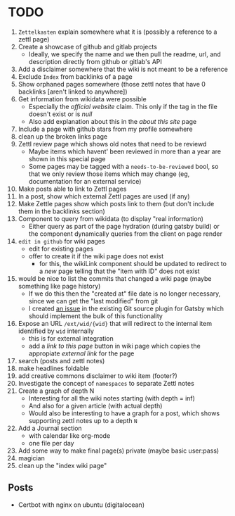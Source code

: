 # TODO

1. `Zettelkasten` explain somewhere what it is (possibly a reference to a zettl page)
2. Create a showcase of github and gitlab projects
    - Ideally, we specify the name and we then pull the readme, url, and description directly from github or gitlab's
      API
3. Add a disclaimer somewhere that the wiki is not meant to be a reference
4. Exclude `Index` from backlinks of a page
5. Show orphaned pages somewhere (those zettl notes that have 0 backlinks [aren't linked to anywhere])
6. Get information from wikidata were possible
    - Especially the _official website_ claim. This only if the tag in the file doesn't exist or is _null_
    - Also add explanation about this in the _about this site_ page
7. Include a page with github stars from my profile somewhere
8. clean up the broken links page
9. Zettl review page which shows old notes that need to be reviewd
    - Maybe items which havent' been reviewed in more than a year are shown in this special page
    - Some pages may be tagged with a `needs-to-be-reviewed` bool, so that we only review those items which may change
      (eg, documentation for an external service)
10. Make posts able to link to Zettl pages
11. In a post, show which external Zettl pages are used (if any)
12. Make Zettle pages show which posts link to them (but don't include them in the backlinks section)
13. Component to query from wikidata (to display "real information)
    - Either query as part of the page hydration (during gatsby build) or the component dynamically queries from the
      client on page render
14. `edit in github` for wiki pages
    - edit for existing pages
    - offer to create it if the wiki page does not exist
      - for this, the wikiLink component should be updated to redirect to a _new_ page telling that the "item with ID"
        does not exist
15. would be nice to list the commits that changed a wiki page (maybe something like page history)
    - If we do this then the "created at" file date is no longer necessary, since we can get the "last modified" from
      git
    - I created [an issue](https://github.com/PMudra/gatsby-source-local-git/issues/285) in the existing Git source
      plugin for Gatsby which should implement the bulk of this functionality
16. Expose an URL `/ext/wid/{wid}` that will redirect to the internal item identified by `wid` internally
    - this is for external integration
    - add a _link to this page_ button in wiki page which copies the appropiate _external link_ for the page
17. search (posts and zettl notes)
18. make headlines foldable
19. add creative commons disclaimer to wiki item (footer?)
20. Investigate the concept of `namespaces` to separate Zettl notes
21. Create a graph of depth N
    - Interesting for all the wiki notes starting (with depth = inf)
    - And also for a given article (with actual depth)
    - Would also be interesting to have a graph for a post, which shows supporting zettl notes up to a depth `N`
22. Add a Journal section
    - with calendar like org-mode
    - one file per day
23. Add some way to make final page(s) private (maybe basic user:pass)
24. magician
25. clean up the "index wiki page"


## Posts

- Certbot with nginx on ubuntu (digitalocean)
